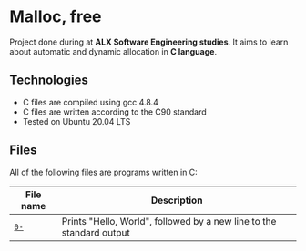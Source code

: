 # Malloc, free

Project done during at **ALX Software Engineering studies**. It aims to learn about automatic and dynamic allocation in **C language**.

## Technologies
* C files are compiled using gcc 4.8.4
* C files are written according to the C90 standard
* Tested on Ubuntu 20.04 LTS

## Files
All of the following files are programs written in C:

| File name | Description |
| ------------ | ----------- |
| [`0-`](https://github.com/Yemiluna/alx-system_engineering-devops/blob/main/0x0B-malloc_free/0-) | Prints "Hello, World", followed by a new line to the standard output |

